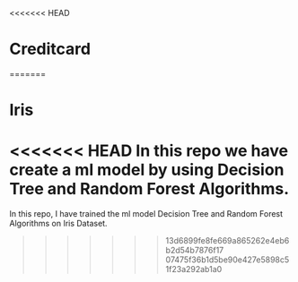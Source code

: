 <<<<<<< HEAD
# Creditcard
=======
# Iris
<<<<<<< HEAD
In this repo we have create a ml model by using Decision Tree and Random Forest Algorithms.
=======
In this repo, I have trained the ml model Decision Tree and Random Forest Algorithms on Iris Dataset.
>>>>>>> 13d6899fe8fe669a865262e4eb6b2d54b7876f17
>>>>>>> 07475f36b1d5be90e427e5898c51f23a292ab1a0
